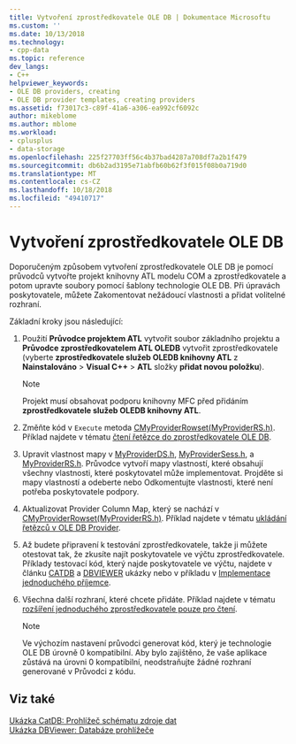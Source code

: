 ```yaml
---
title: Vytvoření zprostředkovatele OLE DB | Dokumentace Microsoftu
ms.custom: ''
ms.date: 10/13/2018
ms.technology:
- cpp-data
ms.topic: reference
dev_langs:
- C++
helpviewer_keywords:
- OLE DB providers, creating
- OLE DB provider templates, creating providers
ms.assetid: f73017c3-c89f-41a6-a306-ea992cf6092c
author: mikeblome
ms.author: mblome
ms.workload:
- cplusplus
- data-storage
ms.openlocfilehash: 225f27703ff56c4b37bad4287a708df7a2b1f479
ms.sourcegitcommit: db6b2ad3195e71abfb60b62f3f015f08b0a719d0
ms.translationtype: MT
ms.contentlocale: cs-CZ
ms.lasthandoff: 10/18/2018
ms.locfileid: "49410717"
---
```

# <a name="creating-an-ole-db-provider"></a>Vytvoření zprostředkovatele OLE DB

Doporučeným způsobem vytvoření zprostředkovatele OLE DB je pomocí průvodců vytvořte projekt knihovny ATL modelu COM a zprostředkovatele a potom upravte soubory pomocí šablony technologie OLE DB. Při úpravách poskytovatele, můžete Zakomentovat nežádoucí vlastnosti a přidat volitelné rozhraní.  
  
Základní kroky jsou následující:  

1. Použití **Průvodce projektem ATL** vytvořit soubor základního projektu a **Průvodce zprostředkovatelem ATL OLEDB** vytvořit zprostředkovatele (vyberte **zprostředkovatele služeb OLEDB knihovny ATL** z **Nainstalováno** > **Visual C++** > **ATL** složky **přidat novou položku**).  

   > [!NOTE]
   > Projekt musí obsahovat podporu knihovny MFC před přidáním **zprostředkovatele služeb OLEDB knihovny ATL**.
  
1. Změňte kód v `Execute` metoda [CMyProviderRowset(MyProviderRS.h)](cmyproviderrowset-myproviderrs-h.md). Příklad najdete v tématu [čtení řetězce do zprostředkovatele OLE DB](../../data/oledb/reading-strings-into-the-ole-db-provider.md).  
  
1. Upravit vlastnost mapy v [MyProviderDS.h](cmyprovidersource-myproviderds-h.md), [MyProviderSess.h](cmyprovidersession-myprovidersess-h.md), a [MyProviderRS.h](cmyproviderrowset-myproviderrs-h.md). Průvodce vytvoří mapy vlastností, které obsahují všechny vlastnosti, které poskytovatel může implementovat. Projděte si mapy vlastností a odeberte nebo Odkomentujte vlastnosti, které není potřeba poskytovatele podpory.  
  
1. Aktualizovat Provider Column Map, který se nachází v [CMyProviderRowset(MyProviderRS.h)](cmyproviderrowset-myproviderrs-h.md). Příklad najdete v tématu [ukládání řetězců v OLE DB Provider](../../data/oledb/storing-strings-in-the-ole-db-provider.md).  
  
1. Až budete připravení k testování zprostředkovatele, takže ji můžete otestovat tak, že zkusíte najít poskytovatele ve výčtu zprostředkovatele. Příklady testovací kód, který najde poskytovatele ve výčtu, najdete v článku [CATDB](https://github.com/Microsoft/VCSamples/tree/master/VC2008Samples/ATL/OLEDB/Consumer/catdb) a [DBVIEWER](https://github.com/Microsoft/VCSamples/tree/master/VC2008Samples/ATL/OLEDB/Consumer/dbviewer) ukázky nebo v příkladu v [Implementace jednoduchého příjemce](../../data/oledb/implementing-a-simple-consumer.md).  
  
1. Všechna další rozhraní, které chcete přidáte. Příklad najdete v tématu [rozšíření jednoduchého zprostředkovatele pouze pro čtení](../../data/oledb/enhancing-the-simple-read-only-provider.md).  
  
   > [!NOTE]
   > Ve výchozím nastavení průvodci generovat kód, který je technologie OLE DB úrovně 0 kompatibilní. Aby bylo zajištěno, že vaše aplikace zůstává na úrovni 0 kompatibilní, neodstraňujte žádné rozhraní generované v Průvodci z kódu.  
  
## <a name="see-also"></a>Viz také  

[Ukázka CatDB: Prohlížeč schématu zdroje dat](https://github.com/Microsoft/VCSamples/tree/master/VC2008Samples/ATL/OLEDB/Consumer/catdb)<br/>
[Ukázka DBViewer: Databáze prohlížeče](https://github.com/Microsoft/VCSamples/tree/master/VC2008Samples/ATL/OLEDB/Consumer/dbviewer)
